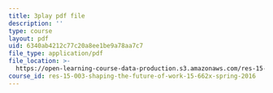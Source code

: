 ```yaml
---
title: 3play pdf file
description: ''
type: course
layout: pdf
uid: 6340ab4212c77c20a8ee1be9a78aa7c7
file_type: application/pdf
file_location: >-
  https://open-learning-course-data-production.s3.amazonaws.com/res-15-003-shaping-the-future-of-work-15-662x-spring-2016/6340ab4212c77c20a8ee1be9a78aa7c7_XWFocLnBdhM.pdf
course_id: res-15-003-shaping-the-future-of-work-15-662x-spring-2016
---
```

